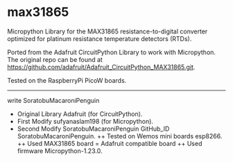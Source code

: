 # max31865
Micropython Library for the MAX31865 resistance-to-digital converter optimized for platinum resistance temperature detectors (RTDs).

Ported from the Adafruit CircuitPython Library to work with Micropython. The original repo can be found at https://github.com/adafruit/Adafruit_CircuitPython_MAX31865.git.

Tested on the RaspberryPi PicoW boards.

-----
write SoratobuMacaroniPenguin
+ Original Library Adafruit (for CircuitPython).
+ First Modify sufyanaslam198 (for Micropython).
+ Second Modify SoratobuMacaroniPenguin GitHub_ID SoratobuMacaroniPenguin.
++ Tested on Wemos mini boards esp8266.
++ Used MAX31865 board = Adafruit compatible board 
++ Used firmware Micropython-1.23.0.
